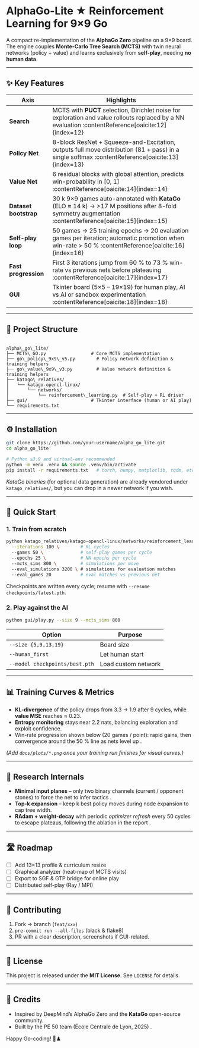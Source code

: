 # AlphaGo-Lite ★ Reinforcement Learning for 9×9 Go

A compact re-implementation of the **AlphaGo Zero** pipeline on a 9×9 board.  
The engine couples **Monte-Carlo Tree Search (MCTS)** with twin neural networks (policy + value) and learns exclusively from **self-play**, needing **no human data**.

---

## ✨ Key Features

| Axis | Highlights |
|------|------------|
| **Search** | MCTS with **PUCT** selection, Dirichlet noise for exploration and value rollouts replaced by a NN evaluation :contentReference[oaicite:12]{index=12} |
| **Policy Net** | 8-block ResNet + Squeeze-and-Excitation, outputs full move distribution (81 + pass) in a single softmax :contentReference[oaicite:13]{index=13} |
| **Value Net** | 6 residual blocks with global attention, predicts win-probability in \[0, 1\] :contentReference[oaicite:14]{index=14} |
| **Dataset bootstrap** | 30 k 9×9 games auto-annotated with **KataGo** (ELO ≈ 14 k) → >17 M positions after 8-fold symmetry augmentation :contentReference[oaicite:15]{index=15} |
| **Self-play loop** | 50 games → 25 training epochs → 20 evaluation games per iteration; automatic promotion when win-rate > 50 % :contentReference[oaicite:16]{index=16} |
| **Fast progression** | First 3 iterations jump from 60 % to 73 % win-rate vs previous nets before plateauing :contentReference[oaicite:17]{index=17} |
| **GUI** | Tkinter board (5×5 – 19×19) for human play, AI vs AI or sandbox experimentation :contentReference[oaicite:18]{index=18} |

---

## 📂 Project Structure

```

alpha\_go\_lite/
├── MCTS\_GO.py                 # Core MCTS implementation
├── go\_policy\_9x9\_v5.py        # Policy network definition & training helpers
├── go\_value\_9x9\_v3.py         # Value network definition & training helpers
├── katago\_relatives/
│   └── katago-opencl-linux/
│       └── networks/
│           └── reinforcement\_learning.py  # Self-play + RL driver
├── gui/                        # Tkinter interface (human or AI play)
└── requirements.txt

````

---

## ⚙️ Installation

```bash
git clone https://github.com/your-username/alpha_go_lite.git
cd alpha_go_lite

# Python ≥3.9 and virtual-env recommended
python -m venv .venv && source .venv/bin/activate
pip install -r requirements.txt   # torch, numpy, matplotlib, tqdm, etc.
````

*KataGo binaries* (for optional data generation) are already vendored under `katago_relatives/`, but you can drop in a newer network if you wish.

---

## 🚀 Quick Start

### 1. Train from scratch

```bash
python katago_relatives/katago-opencl-linux/networks/reinforcement_learning.py \
  --iterations 100 \        # RL cycles
  --games 50 \              # self-play games per cycle
  --epochs 25 \             # NN epochs per cycle
  --mcts_sims 800 \         # simulations per move
  --eval_simulations 3200 \ # simulations for evaluation matches
  --eval_games 20           # eval matches vs previous net
```

Checkpoints are written every cycle; resume with `--resume checkpoints/latest.pth`.

### 2. Play against the AI

```bash
python gui/play.py --size 9 --mcts_sims 800
```

| Option                         | Purpose             |
| ------------------------------ | ------------------- |
| `--size {5,9,13,19}`           | Board size          |
| `--human_first`                | Let human start     |
| `--model checkpoints/best.pth` | Load custom network |

---

## 📊 Training Curves & Metrics

* **KL-divergence** of the policy drops from 3.3 → 1.9 after 9 cycles, while **value MSE** reaches ≈ 0.23.
* **Entropy monitoring** stays near 2.2 nats, balancing exploration and exploit confidence.
* Win-rate progression shown below (20 games / point): rapid gains, then convergence around the 50 % line as nets level up .

*(Add `docs/plots/*.png` once your training run finishes for visual curves.)*

---

## 🔬 Research Internals

* **Minimal input planes** – only two binary channels (current / opponent stones) to force the net to infer tactics .
* **Top-k expansion** – keep k best policy moves during node expansion to cap tree width.
* **RAdam + weight-decay** with periodic *optimizer refresh* every 50 cycles to escape plateaus, following the ablation in the report .

---

## 🛣 Roadmap

* [ ] Add 13×13 profile & curriculum resize
* [ ] Graphical analyzer (heat-map of MCTS visits)
* [ ] Export to SGF & GTP bridge for online play
* [ ] Distributed self-play (Ray / MPI)

---

## 🤝 Contributing

1. Fork → branch (`feat/xxx`)
2. `pre-commit run --all-files` (black & flake8)
3. PR with a clear description, screenshots if GUI-related.

---

## 📜 License

This project is released under the **MIT License**. See `LICENSE` for details.

---

## 🙏 Credits

* Inspired by DeepMind’s AlphaGo Zero and the **KataGo** open-source community.
* Built by the PE 50 team (École Centrale de Lyon, 2025) .

Happy Go-coding! 🏯♟️
